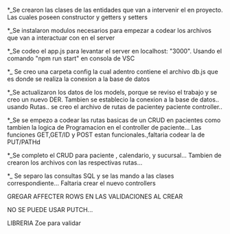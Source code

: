 \*\_Se crearon las clases de las entidades que van a intervenir el en proyecto.
Las cuales poseen constructor y getters y setters

\*\_Se instalaron modulos necesarios para empezar a codear los archivos que van a interactuar con en el server

\*\_Se codeo el app.js para levantar el server en localhost: "3000". Usando el comando "npm run start" en consola de VSC

\*\_ Se creo una carpeta config la cual adentro contiene el archivo db.js que es donde se realiza la conexion a la base de datos

\*\_Se actualizaron los datos de los models, porque se reviso el trabajo y se creo un nuevo DER. Tambien se establecio la conexion a la base de datos.. usando Rutas.. se creo el archivo de rutas de pacientey paciente controller..

\*\_Se se empezo a codear las rutas basicas de un CRUD en pacientes como tambien la logica de Programacion en el controller de paciente... Las funciones GET,GET/ID y POST estan funcionales.,faltaria codear la de PUT/PATHd

\*\_Se completo el CRUD para paciente , calendario, y sucursal... Tambien de crearon los archivos con las respectivas rutas...

\*\_ Se separo las consultas SQL y se las mando a las clases correspondiente... Faltaria crear el nuevo controllers

GREGAR AFFECTER ROWS EN LAS VALIDACIONES AL CREAR

NO SE PUEDE USAR PUTCH...

LIBRERIA Zoe para validar
